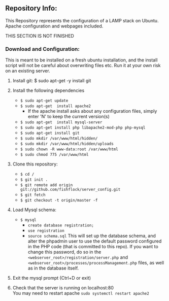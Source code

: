 ## Repository Info:
This Repository represents the configuration of a LAMP stack on Ubuntu.  Apache configuration and webpages included.



THIS SECTION IS NOT FINISHED
### Download and Configuration:
This is meant to be installed on a fresh ubuntu installation, and the install script will not be careful about overwriting files etc. Run it at your own risk on an existing server.

1. Install git: $ sudo apt-get -y install git
2. Install the following dependencies
	- `$ sudo apt-get update`
	- `$ sudo apt-get  install apache2`
		- If the apache install asks about any configuration files, simply enter 'N' to keep the current version(s)
	- `$ sudo apt-get  install mysql-server`
	- `$ sudo apt-get install php libapache2-mod-php php-mysql`
	- `$ sudo apt-get install git`
	- `$ sudo mkdir /var/www/html/hidden/`
	- `$ sudo mkdir /var/www/html/hidden/uploads`
	- `$ sudo chown -R www-data:root /var/www/html`
	- `$ sudo chmod 775 /var/www/html`

	
3. Clone this repository:
	- `$ cd /`
	- `$ git init .`
	- `$ git remote add origin git://github.com/fishflock/server_config.git`
	- `$ git fetch`
	- `$ git checkout -t origin/master -f`
4. Load Mysql schema:
	- `$ mysql`
		- `create database registration;`
		- `use registration`
		- `source schema.sql`
	This will set up the database schema, and alter the phpadmin user to use the default password configured in the PHP code (that is committed to this repo).  If you want to change this password, do so in the `<webserver_root>/registration/server.php` and `<webserver_root>/processes/processManagement.php` files, as well as in the database itself.

5. Exit the mysql prompt (Ctrl+D or exit)

6. Check that the server is running on localhost:80  
You may need to restart apache `sudo systemctl restart apache2`



